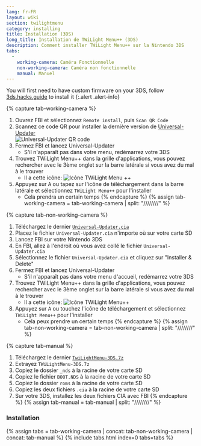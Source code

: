 ```yaml
---
lang: fr-FR
layout: wiki
section: twilightmenu
category: installing
title: Installation (3DS)
long_title: Installation de TWiLight Menu++ (3DS)
description: Comment installer TWiLight Menu++ sur la Nintendo 3DS
tabs:
  - 
    working-camera: Caméra Fonctionnelle
    non-working-camera: Caméra non fonctionnelle
    manual: Manuel
---
```


You will first need to have custom firmware on your 3DS, follow [3ds.hacks.guide](https://3ds.hacks.guide) to install it
{:.alert .alert-info}

{% capture tab-working-camera %}
1. Ouvrez FBI et sélectionnez `Remote install`, puis `Scan QR Code`
1. Scannez ce code QR pour installer la dernière version de [Universal-Updater](https://github.com/Universal-Team/Universal-Updater)<br> ![Universal-Updater QR code](https://db.universal-team.net/assets/images/qr/universal-updater-cia.png)
1. Fermez FBI et lancez Universal-Updater
   - S'il n'apparaît pas dans votre menu, redémarrez votre 3DS
1. Trouvez TWiLight Menu++ dans la grille d'applications, vous pouvez rechercher avec le 3ème onglet sur la barre latérale si vous avez du mal à le trouver
   - Il a cette icône: ![Icône TWiLight Menu ++](https://raw.githubusercontent.com/DS-Homebrew/TWiLightMenu/master/booter/icon.bmp)
1. Appuyez sur <kbd class="face">A</kbd> ou tapez sur l'icône de téléchargement dans la barre latérale et sélectionnez `TWiLight Menu++` pour l'installer
   - Cela prendra un certain temps
{% endcapture %}
{% assign tab-working-camera = tab-working-camera | split: "////////" %}

{% capture tab-non-working-camera %}
1. Téléchargez le dernier [`Universal-Updater.cia`](https://github.com/Universal-Team/Universal-Updater/releases/latest/download/Universal-Updater.cia)
1. Placez le fichier `Universal-Updater.cia` n'importe où sur votre carte SD
1. Lancez FBI sur votre Nintendo 3DS
1. En FBI, allez à l'endroit où vous avez collé le fichier `Universal-Updater.cia`
1. Sélectionnez le fichier `Universal-Updater.cia` et cliquez sur "Installer & Delete"
1. Fermez FBI et lancez Universal-Updater
   - S'il n'apparaît pas dans votre menu d'accueil, redémarrez votre 3DS
1. Trouvez TWiLight Menu++ dans la grille d'applications, vous pouvez rechercher avec le 3ème onglet sur la barre latérale si vous avez du mal à le trouver
   - Il a cette icône: ![Icône TWiLight Menu++](https://raw.githubusercontent.com/DS-Homebrew/TWiLightMenu/master/booter/icon.bmp)
1. Appuyez sur <kbd class="face">A</kbd> ou touchez l'icône de téléchargement et sélectionnez `TWiLight Menu++` pour l'installer
   - Cela peux prendre un certain temps
{% endcapture %}
{% assign tab-non-working-camera = tab-non-working-camera | split: "////////" %}

{% capture tab-manual %}
1. Téléchargez le dernier [`TwiLightMenu-3DS.7z`](https://github.com/DS-Homebrew/TWiLightMenu/releases/latest/download/TWiLightMenu-3DS.7z)
1. Extrayez `TWiLightMenu-3DS.7z`
1. Copiez le dossier `_nds` à la racine de votre carte SD
1. Copiez le fichier `BOOT.NDS` à la racine de votre carte SD
1. Copiez le dossier `roms` à la racine de votre carte SD
1. Copiez les deux fichiers `.cia` à la racine de votre carte SD
1. Sur votre 3DS, installez les deux fichiers CIA avec FBI
{% endcapture %}
{% assign tab-manual = tab-manual | split: "////////" %}

### Installation

{% assign tabs = tab-working-camera | concat: tab-non-working-camera | concat: tab-manual %}
{% include tabs.html index=0 tabs=tabs %}
